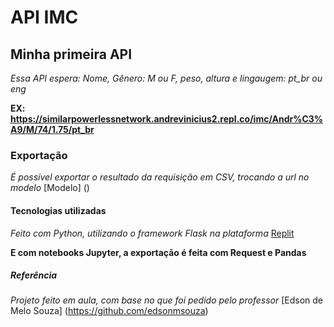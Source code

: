 # API IMC
 
## Minha primeira API
*Essa API espera: Nome, Gênero: M ou F, peso, altura e lingaugem: pt_br ou eng*

**EX: https://similarpowerlessnetwork.andrevinicius2.repl.co/imc/Andr%C3%A9/M/74/1.75/pt_br**


### Exportação ###

*É possível exportar o resultado da requisição em CSV, trocando a url no modelo*  [Modelo] ()

#### Tecnologias utilizadas #####
*Feito com Python, utilizando o framework Flask na plataforma* [Replit](https://replit.com/)

**E com notebooks Jupyter, a exportação é feita com Request e Pandas**

##### Referência #####
*Projeto feito em aula, com base no que foi pedido pelo professor* [Edson de Melo Souza] (https://github.com/edsonmsouza)
